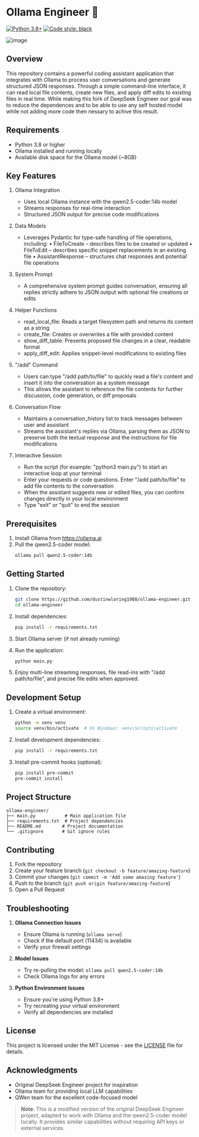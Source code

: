 # Ollama Engineer 🚀

[![Python 3.8+](https://img.shields.io/badge/python-3.8+-blue.svg)](https://www.python.org/downloads/)
[![Code style: black](https://img.shields.io/badge/code%20style-black-000000.svg)](https://github.com/psf/black)

![image](https://github.com/user-attachments/assets/cc1b3a1b-8a98-49cf-af26-d3c4606d0779)

## Overview

This repository contains a powerful coding assistant application that integrates with Ollama to process user conversations and generate structured JSON responses. Through a simple command-line interface, it can read local file contents, create new files, and apply diff edits to existing files in real time. While making this fork of DeepSeek Engineer our goal was to reduce the dependences and to be able to use any self hosted model while not adding more code then nessary to achive this result.

## Requirements

- Python 3.8 or higher
- Ollama installed and running locally
- Available disk space for the Ollama model (~8GB)

## Key Features

1. Ollama Integration
   - Uses local Ollama instance with the qwen2.5-coder:14b model
   - Streams responses for real-time interaction
   - Structured JSON output for precise code modifications

2. Data Models
   - Leverages Pydantic for type-safe handling of file operations, including:
     • FileToCreate – describes files to be created or updated
     • FileToEdit – describes specific snippet replacements in an existing file
     • AssistantResponse – structures chat responses and potential file operations

3. System Prompt
   - A comprehensive system prompt guides conversation, ensuring all replies strictly adhere to JSON output with optional file creations or edits

4. Helper Functions
   - read_local_file: Reads a target filesystem path and returns its content as a string
   - create_file: Creates or overwrites a file with provided content
   - show_diff_table: Presents proposed file changes in a clear, readable format
   - apply_diff_edit: Applies snippet-level modifications to existing files

5. "/add" Command
   - Users can type "/add path/to/file" to quickly read a file's content and insert it into the conversation as a system message
   - This allows the assistant to reference the file contents for further discussion, code generation, or diff proposals

6. Conversation Flow
   - Maintains a conversation_history list to track messages between user and assistant
   - Streams the assistant's replies via Ollama, parsing them as JSON to preserve both the textual response and the instructions for file modifications

7. Interactive Session
   - Run the script (for example: "python3 main.py") to start an interactive loop at your terminal
   - Enter your requests or code questions. Enter "/add path/to/file" to add file contents to the conversation
   - When the assistant suggests new or edited files, you can confirm changes directly in your local environment
   - Type "exit" or "quit" to end the session

## Prerequisites

1. Install Ollama from https://ollama.ai
2. Pull the qwen2.5-coder model:
   ```bash
   ollama pull qwen2.5-coder:14b
   ```

## Getting Started

1. Clone the repository:
   ```bash
   git clone https://github.com/dustinwloring1988/ollama-engineer.git
   cd ollama-engineer
   ```

2. Install dependencies:
   ```bash
   pip install -r requirements.txt
   ```

3. Start Ollama server (if not already running)

4. Run the application:
   ```bash
   python main.py
   ```

5. Enjoy multi-line streaming responses, file read-ins with "/add path/to/file", and precise file edits when approved.


## Development Setup

1. Create a virtual environment:
   ```bash
   python -m venv venv
   source venv/bin/activate  # On Windows: venv\Scripts\activate
   ```

2. Install development dependencies:
   ```bash
   pip install -r requirements.txt
   ```

3. Install pre-commit hooks (optional):
   ```bash
   pip install pre-commit
   pre-commit install
   ```

## Project Structure

```
ollama-engineer/
├── main.py           # Main application file
├── requirements.txt  # Project dependencies
├── README.md        # Project documentation
└── .gitignore       # Git ignore rules
```

## Contributing

1. Fork the repository
2. Create your feature branch (`git checkout -b feature/amazing-feature`)
3. Commit your changes (`git commit -m 'Add some amazing feature'`)
4. Push to the branch (`git push origin feature/amazing-feature`)
5. Open a Pull Request

## Troubleshooting

1. **Ollama Connection Issues**
   - Ensure Ollama is running (`ollama serve`)
   - Check if the default port (11434) is available
   - Verify your firewall settings

2. **Model Issues**
   - Try re-pulling the model: `ollama pull qwen2.5-coder:14b`
   - Check Ollama logs for any errors

3. **Python Environment Issues**
   - Ensure you're using Python 3.8+
   - Try recreating your virtual environment
   - Verify all dependencies are installed

## License

This project is licensed under the MIT License - see the [LICENSE](LICENSE) file for details.

## Acknowledgments

- Original DeepSeek Engineer project for inspiration
- Ollama team for providing local LLM capabilities
- QWen team for the excellent code-focused model

> **Note**: This is a modified version of the original DeepSeek Engineer project, adapted to work with Ollama and the qwen2.5-coder model locally. It provides similar capabilities without requiring API keys or external services.

